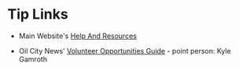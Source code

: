 # Tip Links


* Main Website's [Help And Resources](https://wytechcc.com/help-and-resources/)


* Oil City News' [Volunteer Opportunities Guide](https://oilcity.news/community/health/covid-19/2020/03/16/citizen-guide-opportunities-to-help-those-affected-by-outbreak/) - point person: Kyle Gamroth
